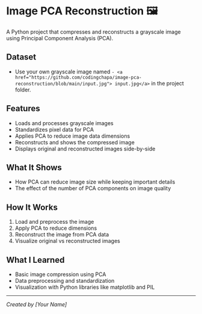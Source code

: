 # Image PCA Reconstruction 🖼️

A Python project that compresses and reconstructs a grayscale image using Principal Component Analysis (PCA).

## Dataset
- Use your own grayscale image named `- <a href="https://github.com/codingchapa/image-pca-reconstruction/blob/main/input.jpg"> input.jpg</a>` in the project folder.

## Features

- Loads and processes grayscale images  
- Standardizes pixel data for PCA  
- Applies PCA to reduce image data dimensions  
- Reconstructs and shows the compressed image  
- Displays original and reconstructed images side-by-side  

## What It Shows

- How PCA can reduce image size while keeping important details  
- The effect of the number of PCA components on image quality  

## How It Works

1. Load and preprocess the image  
2. Apply PCA to reduce dimensions  
3. Reconstruct the image from PCA data  
4. Visualize original vs reconstructed images  

## What I Learned

- Basic image compression using PCA  
- Data preprocessing and standardization  
- Visualization with Python libraries like matplotlib and PIL  

---

*Created by [Your Name]*
